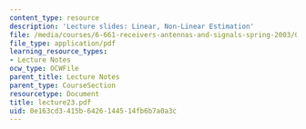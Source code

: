 ```yaml
---
content_type: resource
description: 'Lecture slides: Linear, Non-Linear Estimation'
file: /media/courses/6-661-receivers-antennas-and-signals-spring-2003/0e163cd3415b6426144514fb6b7a0a3c_lecture23.pdf
file_type: application/pdf
learning_resource_types:
- Lecture Notes
ocw_type: OCWFile
parent_title: Lecture Notes
parent_type: CourseSection
resourcetype: Document
title: lecture23.pdf
uid: 0e163cd3-415b-6426-1445-14fb6b7a0a3c
---
```

